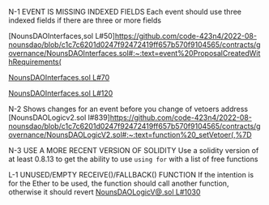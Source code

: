 N-1 EVENT IS MISSING INDEXED FIELDS
Each event should use three indexed fields if there are three or more fields

[NounsDAOInterfaces,sol L#50]https://github.com/code-423n4/2022-08-nounsdao/blob/c1c7c6201d0247f92472419ff657b570f9104565/contracts/governance/NounsDAOInterfaces.sol#:~:text=event%20ProposalCreatedWithRequirements(

[NounsDAOInterfaces.sol L#70](https://github.com/code-423n4/2022-08-nounsdao/blob/c1c7c6201d0247f92472419ff657b570f9104565/contracts/governance/NounsDAOInterfaces.sol#:~:text=event%20VoteCast(address%20indexed%20voter%2C%20uint256%20proposalId%2C%20uint8%20support%2C%20uint256%20votes%2C%20string%20reason)%3B)

[NounsDAOInterfaces.sol L#120](https://github.com/code-423n4/2022-08-nounsdao/blob/c1c7c6201d0247f92472419ff657b570f9104565/contracts/governance/NounsDAOInterfaces.sol#:~:text=event%20RefundableVote(address%20indexed%20voter%2C%20uint256%20refundAmount%2C%20bool%20refundSent)%3B)


N-2 Shows changes for an event before you change of vetoers address
[NounsDAOLogicv2.sol l#839]https://github.com/code-423n4/2022-08-nounsdao/blob/c1c7c6201d0247f92472419ff657b570f9104565/contracts/governance/NounsDAOLogicV2.sol#:~:text=function%20_setVetoer(,%7D

N-3 USE A MORE RECENT VERSION OF SOLIDITY
Use a solidity version of at least 0.8.13 to get the ability to use `using for` with a list of free functions


L-1 UNUSED/EMPTY RECEIVE()/FALLBACK() FUNCTION
If the intention is for the Ether to be used, the function should call another function, otherwise it should revert 
[NounsDAOLogicV@.sol L#1030](https://github.com/code-423n4/2022-08-nounsdao/blob/c1c7c6201d0247f92472419ff657b570f9104565/contracts/governance/NounsDAOLogicV2.sol#:~:text=receive()%20external%20payable%20%7B%7D)
